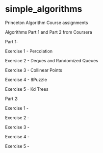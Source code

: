 # simple_algorithms
Princeton Algorithm Course assignments

Algorithms Part 1 and Part 2 from Coursera

Part 1:

Exercise 1 - Percolation

Exersice 2 - Deques and Randomized Queues

Exercise 3 - Collinear Points

Exercise 4 - 8Puzzle

Exercise 5 - Kd Trees

Part 2:

Exercise 1 -

Exercise 2 -

Exercise 3 -

Exercise 4 - 

Exercise 5 - 
